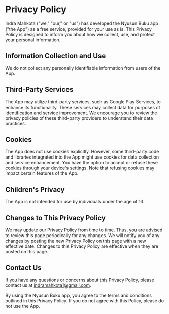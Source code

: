 Privacy Policy
==============

Indra Mahkota ("we," "our," or "us") has developed the Nyusun Buku app ("the App") as a free service, provided for your use as is. This Privacy Policy is designed to inform you about how we collect, use, and protect your personal information.

Information Collection and Use
------------------------------

We do not collect any personally identifiable information from users of the App.

Third-Party Services
--------------------

The App may utilize third-party services, such as Google Play Services, to enhance its functionality. These services may collect data for purposes of identification and service improvement. We encourage you to review the privacy policies of these third-party providers to understand their data practices.

Cookies
-------

The App does not use cookies explicitly. However, some third-party code and libraries integrated into the App might use cookies for data collection and service enhancement. You have the option to accept or refuse these cookies through your device's settings. Note that refusing cookies may impact certain features of the App.

Children's Privacy
------------------

The App is not intended for use by individuals under the age of 13.

Changes to This Privacy Policy
------------------------------

We may update our Privacy Policy from time to time. Thus, you are advised to review this page periodically for any changes. We will notify you of any changes by posting the new Privacy Policy on this page with a new effective date. Changes to this Privacy Policy are effective when they are posted on this page.

Contact Us
----------

If you have any questions or concerns about this Privacy Policy, please contact us at [indramahkota1@gmail.com](mailto:indramahkota1@gmail.com).

By using the Nyusun Buku app, you agree to the terms and conditions outlined in this Privacy Policy. If you do not agree with this Policy, please do not use the App.